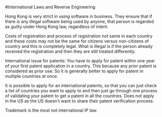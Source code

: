 #International Laws and Reverse Engineering

Hong Kong is very strict in using software in business. They ensure that
if there is any illegal software being used by anyone, that person is regarded
as guilty under Hong Kong law, regardless of intent.

Costs of registration and process of registration not same in each
country and these costs may not be the same for citizens versus non-citizens
of country and this is completely legal. What is illegal is if the person already received
the registration and then they are still treated differently.

International issue for patents:
You have to apply for patent within one year of your first patent application
in a country. This because any prior patent is considered as prior use. So it is 
generally better to apply for patent in multiple countries at once. 

It is possible to apply for an international patents, so that you can just check a list
of countries you want to apply to and then just go through one process of validating your patent
to get a patent in all the countries. Does not apply in the US as the US doesn't want to share
their patent verification process.

Trademark is the most not international IP law. 
